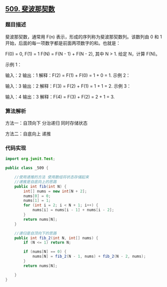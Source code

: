 ## [509. 斐波那契数](https://leetcode-cn.com/problems/fibonacci-number/)

### 题目描述

斐波那契数，通常用 F(n) 表示，形成的序列称为斐波那契数列。该数列由 0 和 1 开始，后面的每一项数字都是前面两项数字的和。也就是：

F(0) = 0,   F(1) = 1
F(N) = F(N - 1) + F(N - 2), 其中 N > 1.
给定 N，计算 F(N)。

示例 1：

输入：2
输出：1
解释：F(2) = F(1) + F(0) = 1 + 0 = 1.
示例 2：

输入：3
输出：2
解释：F(3) = F(2) + F(1) = 1 + 1 = 2.
示例 3：

输入：4
输出：3
解释：F(4) = F(3) + F(2) = 2 + 1 = 3.

### 算法解析

方法一：自顶向下 分治递归 同时存储状态

方法二：自底向上 递推

### 代码实现

```java
import org.junit.Test;

public class _509 {

    //使用递推的方法 使用数组将状态存储起来
    //递推是自底向上的思路
    public int fib(int N) {
        int[] nums = new int[N + 2];
        nums[0] = 0;
        nums[1] = 1;
        for (int i = 2; i < N + 1; i++) {
            nums[i] = nums[i - 1] + nums[i - 2];
        }
        return nums[N];
    }

    //递归是自顶向下的思路
    public int fib_2(int N, int[] nums) {
        if (N <= 1) return N;

        if (nums[N] == 0) {
            nums[N] = fib_2(N - 1, nums) + fib_2(N - 2, nums);
        }
        return nums[N];

    }
}

```

